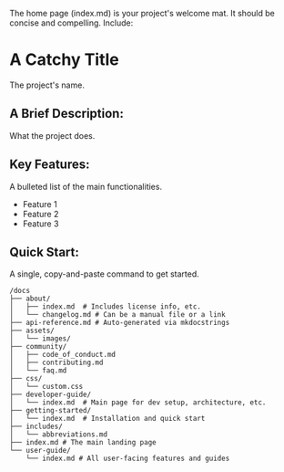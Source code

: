 The home page (index.md) is your project's welcome mat. It should be concise and compelling. Include:

# A Catchy Title

The project's name.

## A Brief Description:

What the project does.

## Key Features:

A bulleted list of the main functionalities.

- Feature 1
- Feature 2
- Feature 3

## Quick Start:

A single, copy-and-paste command to get started.

```
/docs
├── about/
│   ├── index.md  # Includes license info, etc.
│   └── changelog.md # Can be a manual file or a link
├── api-reference.md # Auto-generated via mkdocstrings
├── assets/
│   └── images/
├── community/
│   ├── code_of_conduct.md
│   ├── contributing.md
│   └── faq.md
├── css/
│   └── custom.css
├── developer-guide/
│   └── index.md  # Main page for dev setup, architecture, etc.
├── getting-started/
│   └── index.md  # Installation and quick start
├── includes/
│   └── abbreviations.md
├── index.md # The main landing page
└── user-guide/
    └── index.md # All user-facing features and guides
```
